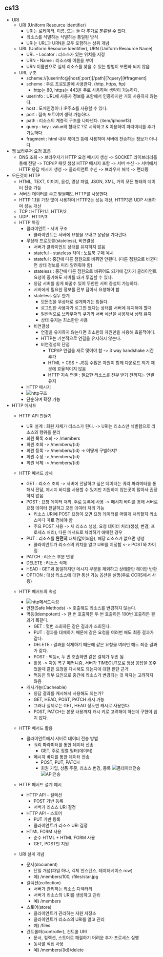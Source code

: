 cs13
--------------

* URI
    * URI (Uniform Resource Identifier)
        * URI는 로케이터, 이름, 또는 둘 다 추가로 분류될 수 있다.
        * 리소스를 식별하는 식별하는 통일된 방식
        * URI는 URL과 URN을 모두 포함하는 상위 개념
    * URL (Uniform Resource Identifier), URN (Uniform Resource Name)
        * URL - Locator : 리소스가 있는 위치를 지정
        * URN - Name : 리소스에 이름을 부여
        * URN 이름만으로 실제 리소스를 찾을 수 있는 방법이 보편화 되지 않음
    * URL 구조
        * scheme://[userinfo@]host[:port][/path][?query][#fragment]
        * scheme : 주로 프로토콜에 사용한다. (http, https, ftp)
            * http는 80, https는 443을 주로 사용하며 생략이 가능하다.
        * userinfo : URL에 사용자 정보를 포함해서 인증하지만 거의 사용하지 않는다.
        * host : 도메인명이나 IP주소를 사용할 수 있다.
        * port : 접속 포트이며 생략 가능하다.
        * path : 리소스의 계층적 구조를 나타낸다. (item/iphone13)
        * query : key : value의 형태로 ?로 시작하고 & 이용하여 파라미터를 추가 가능하다.
        * fragment : html 내부 북마크 등에 사용하며 서버에 전송하는 정보가 아니다.
* 웹 브라우저 요청 흐름
    * DNS 조회 -> 브라우저가 HTTP 요청 메시지 생성 -> SOCKET 라이브러리를 통해 전달 -> TCP/IP 패킷 생성 HTTP 메시지 포함 -> 서버 수신
      -> 서버에서 HTTP 응답 메시지 생성 -> 클라이언트 수신 -> 브라우저 해석 -> 랜더링
* 모든것이 HTTP
    * HTML, TEXT, 이미지, 음성, 영상 파일, JSON, XML, 거의 모든 형태의 데이터 전송 가능
    * 서버간 데이터를 주고 받을때도 HTTP를 사용한다.
    * HTTP 1.1을 가장 많이 사용하며 HTTP2는 성능 개선, HTTP3은 UDP 사용하며 성능 개선
    * TCP : HTTP/1.1, HTTP/2
    * UDP : HTTP/3
    * HTTP 특징
        * 클라이언트 - 서버 구조
            * 클라이언트는 서버에 요청을 보내고 응답을 기다린다.
        * 무상태 프로토콜(stateless), 비연결성
            * 서버가 클라이언트 상태를 유지하지 않음
            * stateful - stateless 차이 : 노트북 구매 예시
            * stateful : 중간에 다른 점원으로 바뀌면 안된다. (다른 점원으로 바뀐다면 상태 정보를 미리 알려줘야 함)
            * stateless : 중간에 다른 점원으로 바뀌어도 되기에 갑자기 클라이언트 요청이 증가해도 서버를 대거 투입할 수 있다.
            * 응답 서버를 쉽게 바꿀수 있어 무한한 서버 증설이 가능하다.
            * 서버에게 필요한 정보를 전부 담아서 요청해야 함
            * stateless 실무 한계
                * 모든것을 무상태로 설계하기는 힘들다.
                * 로그인한 사용자가 로그인 했다는 상태를 서버에 유지해야 할때
                * 일반적으로 브라우저의 쿠기와 서버 세션을 사용해서 상태 유지
                * 상태 유지는 최소한만 사용
            * 비연결성
                * 연결을 유지하지 않는다면 최소한의 자원만을 사용해 효율적이다.
                * HTTP는 기본적으로 연결을 유지하지 않는다.
                * 비연결성의 단점
                    * TCP/IP 연결을 새로 맺어야 함 -> 3 way handshake 시간 추가
                    * HTML + CSS + JS등 수많은 자원이 함께 다운로드 되기 때문에 효율적이지 않음
                    * HTTP 지속 연결 : 필요한 리소스를 전부 받기 전까지는 연결 유지
        * HTTP 메시지
        * ![http구조](https://user-images.githubusercontent.com/77956808/219685206-05e226f6-f46e-4250-a962-b042ea558a14.png)
        * 단순하며 확장 가능
* HTTP 메서드
    * HTTP API 만들기
        * URI 설계 : 회원 자체가 리소스가 된다. -> URI는 리소스만 식별함으로 리소스와 행위를 분리
        * 회원 목록 조회 -> /members
        * 회원 조회 -> /members/{id}
        * 회원 등록 -> /members/{id} -> 어떻게 구별하지?
        * 회원 수정 -> /members/{id}
        * 회원 삭제 -> /members/{id}
    * HTTP 메서드 상세
        * GET : 리소스 조회 -> 서버에 전달하고 싶은 데이터는 쿼리 파라미터를 통해서 전달, 메시지 바디를 사용할 수 있지만 지원하지 않는곳이 많아서 권장하지 않음
        * POST : 요청 데이터 처리, 주로 등록에 사용 -> 메시지 바디를 통해 서버로 요청 데이터 전달하고 모든 데이터 처리 가능
            * 리소스 URI에 POST 요청이 오면 요청 데이터를 어떻게 처리할지 리소스마다 따로 정해야 함
            * 주요 POST 사용 -> 새 리소스 생성, 요청 데이터 처리(생성, 변경, 프로세스 처리), 다른 메서드로 처리하기 애매한 경우
        * PUT : 리소스를 __완전히__ 대체(덮어씌움), 해당 리소스가 없으면 생성
            * 클라이언트가 리소스의 위치를 알고 URI를 지정함 <-> POST와 차이점
        * PATCH : 리소스 부분 변경
        * DELETE : 리소스 삭제
        * HEAD : GET과 동일하지만 메시지 부분을 제외하고 상태줄만 헤더만 반환
        * OPTION : 대상 리소스에 대한 통신 가능 옵션을 설명(주로 CORS에서 사용)
    * HTTP 메서드의 속성
        * ![http메서드속성](https://user-images.githubusercontent.com/77956808/219697396-c239cd4c-b01a-4ef0-916e-4ba9c001b075.png)
        * 안전(Safe Methods) -> 호출해도 리소스를 변경하지 않는다.
        * 멱등(Idempotent) -> 한 번 호출하든 두 번 호출하든 100번 호출하든 결과가 똑같다.
            * GET : 몇번 조회하든 같은 결과가 조회된다.
            * PUT : 결과를 대체하기 때문에 같은 요청을 여러번 해도 최종 결과가 같다.
            * DELETE : 결과를 삭제하기 때문에 같은 요청을 여러번 해도 최종 결과가 같다.
            * POST : 멱등x, 두 번 호출하면 같은 결제가 두번 됨
            * 활용 -> 자동 복구 메커니즘, 서버가 TIMEOUT으로 정상 응답을 못주었을때 같은 요청을 다시해도 되는지에 대한 판단 근거
            * 멱등은 외부 요인으로 중간에 리소스가 변경되는 것 까지는 고려하지 않음
        * 캐시가능(Cacheable)
            * 응답 결과를 캐시해서 사용해도 되는가?
            * GET, HEAD, POST, PATCH 캐시 가능
            * 그러나 실제로는 GET, HEAD 정도만 캐시로 사용한다.
            * POST, PATCH는 본문 내용까지 캐시 키로 고려해야 하는데 구현이 쉽지 않다.
    * HTTP 메서드 활용
        * 클라이언트에서 서버로 데이터 전송 방법
            * 쿼리 파라미터를 통한 데이터 전송
                * GET, 주로 정렬 필터(데이터)
            * 메시지 바디를 통한 데이터 전송
                * POST, PUT, PATCH
                * 회원 가입, 상품 주문, 리소스 변경, 등록
                  ![폼데이터전송](https://user-images.githubusercontent.com/77956808/219703637-ad8c8f67-9309-4ca3-a0fa-82e26e765156.png)
                  ![API전송](https://user-images.githubusercontent.com/77956808/219703670-8fa407fe-a8f0-4253-80a0-38ede0f73a9e.png)

    * HTTP 메서드 설계 예시
        * HTTP API - 컬렉션
            * POST 기반 등록
            * 서버가 리스스 URI 결정
        * HTTP API - 스토어
            * PUT 기반 등록
            * 클라이언트가 리소스 URI 결정
        * HTML FORM 사용
            * 순수 HTML + HTML FORM 사용
            * GET, POST만 지원
    * URI 설계 개념
        * 문서(document)
            * 단일 개념(파일 하나, 객체 인스턴스, 데이터베이스 row)
            * 예) /members/100, /files/star.jpg
        * 컬렉션(collection)
            * 서버가 관리하는 리소스 디렉터리
            * 서버가 리소스의 URI를 생성하고 관리
            * 예) /members
        * 스토어(store)
            * 클라이언트가 관리하는 자원 저장소
            * 클라이언트가 리소스의 URI를 알고 관리
            * 예) /files
        * 컨트롤러(controller), 컨트롤 URI
            * 문서, 컬렉션, 스토어로 해결하기 어려운 추가 프로세스 실행
            * 동사를 직접 사용
            * 예) /members/{id}/delete

